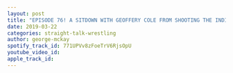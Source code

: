 ```yaml
---
layout: post
title: "EPISODE 76! A SITDOWN WITH GEOFFERY COLE FROM SHOOTING THE INDIES"
date: 2019-03-22
categories: straight-talk-wrestling
author: george-mckay
spotify_track_id: 771UPVv8zFoeTrV6RjsOpU
youtube_video_id: 
apple_track_id: 
---
```

